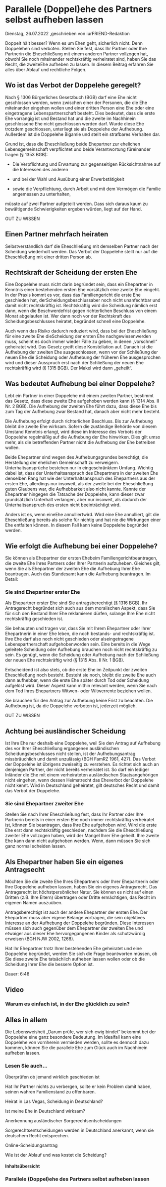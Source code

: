 # Parallele (Doppel)ehe des Partners selbst aufheben lassen

Dienstag, 26.07.2022 ,geschrieben von iurFRIEND-Redaktion

Doppelt hält besser? Wenn es um Ehen geht, sicherlich nicht. Denn Doppelehen sind verboten. Stellen Sie fest, dass Ihr Partner oder Ihre Partnerin die Eheschließung mit einem anderen Partner vollzogen hat, obwohl Sie noch miteinander rechtskräftig verheiratet sind, haben Sie das Recht, die zweiteEhe aufheben zu lassen. In diesem Beitrag erfahren Sie alles über Ablauf und rechtliche Folgen.

## Wo ist das Verbot der Doppelehe geregelt?

Nach § 1306 Bürgerliches Gesetzbuch (BGB) darf eine Ehe nicht geschlossen werden, wenn zwischen einer der Personen, die die Ehe miteinander eingehen wollen und einer dritten Person eine Ehe oder eine eingetragene Lebenspartnerschaft besteht. Dies bedeutet, dass die erste Ehe vorrangig ist und Bestand hat und die zweite im Nachhinein geschlossene Ehe nicht geschlossen werden darf. Wurde diese Ehe trotzdem geschlossen, unterliegt sie als Doppelehe der Aufhebung. Außerdem ist die Doppelehe Bigamie und stellt ein strafbares Verhalten dar.

Grund ist, dass die Eheschließung beide Ehepartner zur ehelichen Lebensgemeinschaft verpflichtet und beide Verantwortung füreinander tragen (§ 1353 BGB):

- Die Verpflichtung und Erwartung zur gegenseitigen Rücksichtnahme auf die Interessen des anderen

- und bei der Wahl und Ausübung einer Erwerbstätigkeit

- sowie die Verpflichtung, durch Arbeit und mit dem Vermögen die Familie angemessen zu unterhalten,

müsste auf zwei Partner aufgeteilt werden. Dass sich daraus kaum zu bewältigende Schwierigkeiten ergeben würden, liegt auf der Hand.

GUT ZU WISSEN

## Einen Partner mehrfach heiraten

Selbstverständlich darf die Eheschließung mit demselben Partner nach der Scheidung wiederholt werden. Das Verbot der Doppelehe stellt nur auf die Eheschließung mit einer dritten Person ab.

## Rechtskraft der Scheidung der ersten Ehe

Eine Doppelehe muss nicht darin begründet sein, dass ein Ehepartner in Kenntnis einer bestehenden ersten Ehe vorsätzlich eine zweite Ehe eingeht. In der Praxis kommt es vor, dass das Familiengericht die erste Ehe geschieden hat, derScheidungsbeschlussaber noch nicht unanfechtbar und damit nicht rechtskräftig ist. Rechtskräftig wird die Scheidung nämlich erst dann, wenn die Beschwerdefrist gegen richterlichen Beschluss von einem Monat abgelaufen ist. Wer dann noch vor der Rechtskraft des Scheidungsbeschlusses heiratet, begründet schnell eine Doppelehe.

Auch wenn das Risiko dadurch reduziert wird, dass bei der Eheschließung für eine zweite Ehe dieScheidung der ersten Ehe nachgewiesenwerden muss, scheint es doch immer wieder Fälle zu geben, in denen „vorschnell“ geheiratet wird. Das Gesetz greift diese Konstellation auf. Danach ist die Aufhebung der zweiten Ehe ausgeschlossen, wenn vor der Schließung der neuen Ehe die Scheidung oder Aufhebung der früheren Ehe ausgesprochen wird und dieser Ausspruch erst nach der Schließung der neuen Ehe rechtskräftig wird (§ 1315 BGB). Der Makel wird dann „geheilt“.

## Was bedeutet Aufhebung bei einer Doppelehe?

Lebt ein Partner in einer Doppelehe mit einem zweiten Partner, bestimmt das Gesetz, dass diese zweite Ehe aufgehoben werden kann (§ 1314 Abs. II Nr. 2 BGB). Die Aufhebung der zweiten Ehe führt dazu, dass diese Ehe bis zum Tag der Aufhebung zwar Bestand hat, danach aber nicht mehr besteht.

Die Aufhebung erfolgt durch richterlichen Beschluss. Bis zur Aufhebung bleibt die zweite Ehe wirksam. Sofern die zuständige Behörde von diesem Umstand Kenntnis erlangt, wird diese im Interesse des Verbots der Doppelehe regelmäßig auf die Aufhebung der Ehe hinwirken. Dies gilt umso mehr, als die betreffenden Partner nicht die Aufhebung der Ehe betreiben wollen.

Beide Ehepartner sind wegen des Aufhebungsgrundes berechtigt, die Herstellung der ehelichen Gemeinschaft zu verweigern. Unterhaltsansprüche bestehen nur in eingeschränktem Umfang. Wichtig dabei ist, dass der Unterhaltsanspruch des Ehepartners in der zweiten Ehe denselben Rang hat wie der Unterhaltsanspruch des Ehepartners aus der ersten Ehe, allerdings nur insoweit, als der zweite bei der Eheschließung guten Glaubens war, die Aufhebbarkeit also nicht kannte. Kannte der Ehepartner hingegen die Tatsache der Doppelehe, kann dieser zwar grundsätzlich Unterhalt verlangen, aber nur insoweit, als dadurch der Unterhaltsanspruch des ersten nicht beeinträchtigt wird.

Anders ist es, wenn eineEhe annulliertwird. Wird eine Ehe annulliert, gilt die Eheschließung bereits als solche für nichtig und hat nie die Wirkungen einer Ehe entfalten können. In diesem Fall kann keine Doppelehe begründet werden.

## Wie erfolgt die Aufhebung bei einer Doppelehe?

Sie können als Ehepartner der ersten Ehebeim Familiengerichtbeantragen, die zweite Ehe Ihres Partners oder Ihrer Partnerin aufzuheben. Gleiches gilt, wenn Sie als Ehepartner der zweiten Ehe die Aufhebung Ihrer Ehe beantragen. Auch das Standesamt kann die Aufhebung beantragen. Im Detail:

### Sie sind Ehepartner erster Ehe

Als Ehepartner erster Ehe sind Sie antragsberechtigt (§ 1316 BGB). Ihr Antragsrecht begründet sich auch aus dem moralischen Aspekt, dass Sie für sich den Bestand Ihrer Ehe reklamieren dürfen, solange Ihre Ehe nicht rechtskräftig geschieden ist.

Sie behaupten und tragen vor, dass Sie mit Ihrem Ehepartner oder Ihrer Ehepartnerin in einer Ehe leben, die noch bestands- und rechtskräftig ist. Ihre Ehe darf also noch nicht geschieden oder alseingetragene Lebenspartnerschaft aufgehobenworden sein. Eine bereits in die Wege geleitete Scheidung oder Aufhebung brauchen noch nicht rechtskräftig zu sein. Es genügt, wenn die Scheidung oder Aufhebung nach der Schließung der neuen Ehe rechtskräftig wird (§ 1315 Abs. II Nr. 1 BGB).

Entscheidend ist also stets, ob die erste Ehe im Zeitpunkt der zweiten Eheschließung noch besteht. Besteht sie noch, bleibt die zweite Ehe auch dann aufhebbar, wenn die erste Ehe später durch Tod oder Scheidung aufgelöst wird. Dieser Aspekt kann mithin relevant werden, wenn Sie nach dem Tod Ihres Ehepartners Witwen- oder Witwerrente beziehen wollen.

Sie brauchen für den Antrag zur Aufhebung keine Frist zu beachten. Die Aufhebung ist, da die Doppelehe verboten ist, jederzeit möglich.

GUT ZU WISSEN

## Achtung bei ausländischer Scheidung

Ist Ihre Ehe nur deshalb eine Doppelehe, weil Sie den Antrag auf Aufhebung des vor Ihrer Eheschließung ergangenen ausländischen Scheidungsbeschlusses nicht stellen, ist der Aufhebungsantrag missbräuchlich und damit unzulässig (BGH FamRZ 1961, 427). Das Verbot der Doppelehe ist übrigens zweiseitig zu verstehen. Es richtet sich auch an denjenigen Partner, der nicht bereits verheiratet ist. So darf ein lediger Inländer die Ehe mit einem verheirateten ausländischen Staatsangehörigen nicht eingehen, wenn dessen Heimatrecht das Eheverbot der Doppelehe nicht kennt. Wird in Deutschland geheiratet, gilt deutsches Recht und damit das Verbot der Doppelehe.

### Sie sind Ehepartner zweiter Ehe

Stellen Sie nach Ihrer Eheschließung fest, dass Ihr Partner oder Ihre Partnerin bereits in einer ersten Ehe noch immer rechtskräftig verheiratet ist, können Sie beantragen, dass Ihre Ehe aufgehoben wird. Wird die erste Ehe erst dann rechtskräftig geschieden, nachdem Sie die Eheschließung zweiter Ehe vollzogen haben, wird der Mangel Ihrer Ehe geheilt. Ihre zweite Ehe kann dann nicht aufgehoben werden. Wenn, dann müssen Sie sich ganz normal scheiden lassen.

## Als Ehepartner haben Sie ein eigenes Antragsecht

Möchten Sie die zweite Ehe Ihres Ehepartners oder Ihrer Ehepartnerin oder Ihre Doppelehe aufheben lassen, haben Sie ein eigenes Antragsrecht. Das Antragsrecht ist höchstpersönlicher Natur. Sie können es nicht auf einen Dritten (z.B. Ihre Eltern) übertragen oder Dritte ermächtigen, das Recht im eigenen Namen auszuüben.

Antragsberechtigt ist auch der andere Ehepartner der ersten Ehe. Der Ehepartner muss aber eigene Belange vortragen, die sein objektives Interesse an der Aufhebung der Doppelehe begründen. Diese Interessen müssen sich auch gegenüber dem Ehepartner der zweiten Ehe und etwaiger aus dieser Ehe hervorgegangenen Kinder als schutzwürdig erweisen (BGH NJW 2002, 1268).

Hat Ihr Ehepartner trotz Ihrer bestehenden Ehe geheiratet und eine Doppelehe begründet, werden Sie sich die Frage beantworten müssen, ob Sie diese zweite Ehe tatsächlich aufheben lassen wollen oder ob die Scheidung Ihrer Ehe die bessere Option ist.

Dauer: 6:48

## Video

### Warum es einfach ist, in der Ehe glücklich zu sein?

## Alles in allem

Die Lebensweisheit „Darum prüfe, wer sich ewig bindet“ bekommt bei der Doppelehe eine ganz besondere Bedeutung. Im Idealfall kann eine Doppelehe von vornherein vermieden werden, sollte es dennoch dazu kommen, können Sie die parallele Ehe zum Glück auch im Nachhinein aufheben lassen.

### Lesen Sie auch...

Überprüfen ob jemand wirklich geschieden ist

Hat Ihr Partner nichts zu verbergen, sollte er kein Problem damit haben, seinen wahren Familienstand zu offenbaren.

Heirat in Las Vegas, Scheidung in Deutschland?

Ist meine Ehe in Deutschland wirksam?

Anerkennung ausländischer Sorgerechtsentscheidungen

Sorgerechtsentscheidungen werden in Deutschland anerkannt, wenn sie deutschem Recht entsprechen.

Online-Scheidungsantrag

Wie ist der Ablauf und was kostet die Scheidung?

#### Inhaltsübersicht

### Parallele (Doppel)ehe des Partners selbst aufheben lassen